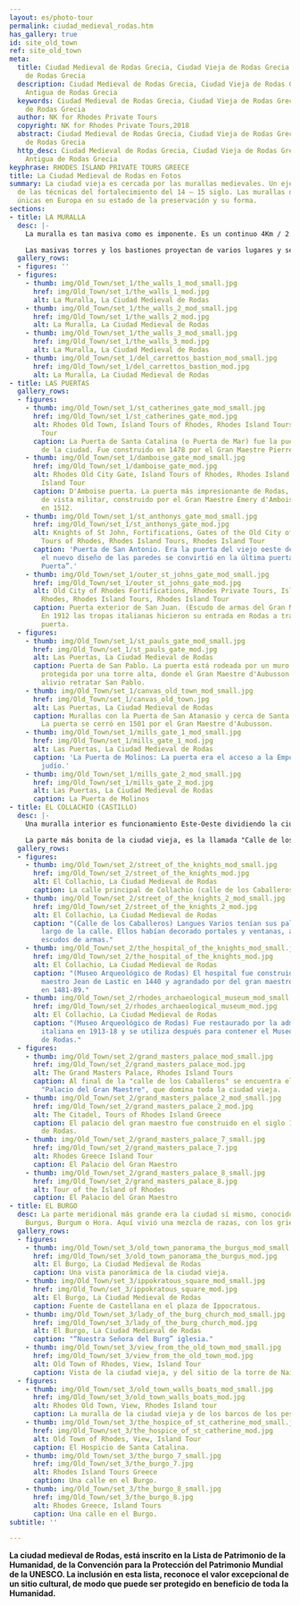 ```yaml
---
layout: es/photo-tour
permalink: ciudad_medieval_rodas.htm
has_gallery: true
id: site_old_town
ref: site_old_town
meta:
  title: Ciudad Medieval de Rodas Grecia, Ciudad Vieja de Rodas Grecia Ciudad Antigua
    de Rodas Grecia
  description: Ciudad Medieval de Rodas Grecia, Ciudad Vieja de Rodas Grecia Ciudad
    Antigua de Rodas Grecia
  keywords: Ciudad Medieval de Rodas Grecia, Ciudad Vieja de Rodas Grecia Ciudad Antigua
    de Rodas Grecia
  author: NK for Rhodes Private Tours
  copyright: NK for Rhodes Private Tours,2018
  abstract: Ciudad Medieval de Rodas Grecia, Ciudad Vieja de Rodas Grecia Ciudad Antigua
    de Rodas Grecia
  http_desc: Ciudad Medieval de Rodas Grecia, Ciudad Vieja de Rodas Grecia Ciudad
    Antigua de Rodas Grecia
keyphrase: RHODES ISLAND PRIVATE TOURS GREECE
title: La Ciudad Medieval de Rodas en Fotos
summary: La ciudad vieja es cercada por las murallas medievales. Un ejemplo típico
  de las técnicas del fortalecimiento del 14 – 15 siglo. Las murallas de Rodas son
  únicas en Europa en su estado de la preservación y su forma.
sections:
- title: LA MURALLA
  desc: |-
    La muralla es tan masiva como es imponente. Es un continuo 4Km / 2.5mi de largo, que rodean la ciudad vieja.

    Las masivas torres y los bastiones proyectan de varios lugares y se adornan con el elaborado trabajo de piedra, mientras que una fosa seca ancha proporcionó la primera línea de defensa. Para asegurar al enemigo no podría llenarlo fácilmente, la tierra en el lado opuesto fue contenida por una pared masiva, que era difícil de desmontar.
  gallery_rows:
  - figures: ''
  - figures:
    - thumb: img/Old_Town/set_1/the_walls_1_mod_small.jpg
      href: img/Old_Town/set_1/the_walls_1_mod.jpg
      alt: La Muralla, La Ciudad Medieval de Rodas
    - thumb: img/Old_Town/set_1/the_walls_2_mod_small.jpg
      href: img/Old_Town/set_1/the_walls_2_mod.jpg
      alt: La Muralla, La Ciudad Medieval de Rodas
    - thumb: img/Old_Town/set_1/the_walls_3_mod_small.jpg
      href: img/Old_Town/set_1/the_walls_3_mod.jpg
      alt: La Muralla, La Ciudad Medieval de Rodas
    - thumb: img/Old_Town/set_1/del_carrettos_bastion_mod_small.jpg
      href: img/Old_Town/set_1/del_carrettos_bastion_mod.jpg
      alt: La Muralla, La Ciudad Medieval de Rodas
- title: LAS PUERTAS
  gallery_rows:
  - figures:
    - thumb: img/Old_Town/set_1/st_catherines_gate_mod_small.jpg
      href: img/Old_Town/set_1/st_catherines_gate_mod.jpg
      alt: Rhodes Old Town, Island Tours of Rhodes, Rhodes Island Tours, Rhodes Island
        Tour
      caption: La Puerta de Santa Catalina (o Puerta de Mar) fue la puerta principal
        de la ciudad. Fue construido en 1478 por el Gran Maestre Pierre d'Aubusson.
    - thumb: img/Old_Town/set_1/damboise_gate_mod_small.jpg
      href: img/Old_Town/set_1/damboise_gate_mod.jpg
      alt: Rhodes Old City Gate, Island Tours of Rhodes, Rhodes Island Tours, Rhodes
        Island Tour
      caption: D'Amboise puerta. La puerta más impresionante de Rodas, desde un punto
        de vista militar, construido por el Gran Maestre Emery d'Amboise, que se completó
        en 1512.
    - thumb: img/Old_Town/set_1/st_anthonys_gate_mod_small.jpg
      href: img/Old_Town/set_1/st_anthonys_gate_mod.jpg
      alt: Knights of St John, Fortifications, Gates of the Old City of Rhodes, Island
        Tours of Rhodes, Rhodes Island Tours, Rhodes Island Tour
      caption: 'Puerta de San Antonio. Era la puerta del viejo oeste de Rodas: con
        el nuevo diseño de las paredes se convirtió en la última puerta de “d''Amboise''s
        Puerta”.'
    - thumb: img/Old_Town/set_1/outer_st_johns_gate_mod_small.jpg
      href: img/Old_Town/set_1/outer_st_johns_gate_mod.jpg
      alt: Old City of Rhodes Fortifications, Rhodes Private Tours, Island Tours of
        Rhodes, Rhodes Island Tours, Rhodes Island Tour
      caption: Puerta exterior de San Juan. (Escudo de armas del Gran Maestre d'Aubusson)
        En 1912 las tropas italianas hicieron su entrada en Rodas a través de esta
        puerta.
  - figures:
    - thumb: img/Old_Town/set_1/st_pauls_gate_mod_small.jpg
      href: img/Old_Town/set_1/st_pauls_gate_mod.jpg
      alt: Las Puertas, La Ciudad Medieval de Rodas
      caption: Puerta de San Pablo. La puerta está rodeada por un muro bajo y está
        protegida por una torre alta, donde el Gran Maestre d'Aubusson colocado un
        alivio retratar San Pablo.
    - thumb: img/Old_Town/set_1/canvas_old_town_mod_small.jpg
      href: img/Old_Town/set_1/canvas_old_town.jpg
      alt: Las Puertas, La Ciudad Medieval de Rodas
      caption: Murallas con la Puerta de San Atanasio y cerca de Santa María Torre.
        La puerta se cerró en 1501 por el Gran Maestre d'Aubusson.
    - thumb: img/Old_Town/set_1/mills_gate_1_mod_small.jpg
      href: img/Old_Town/set_1/mills_gate_1_mod.jpg
      alt: Las Puertas, La Ciudad Medieval de Rodas
      caption: 'La Puerta de Molinos: La puerta era el acceso a la Emporio del barrio
        judío.'
    - thumb: img/Old_Town/set_1/mills_gate_2_mod_small.jpg
      href: img/Old_Town/set_1/mills_gate_2_mod.jpg
      alt: Las Puertas, La Ciudad Medieval de Rodas
      caption: La Puerta de Molinos
- title: EL COLLACHIO (CASTILLO)
  desc: |-
    Una muralla interior es funcionamiento Este-Oeste dividiendo la ciudad en dos desiguales porciones. Cuanto el más norteño, y el más pequeño de estas piezas fueron llamados el Collachium.

    La parte más bonita de la ciudad vieja, es la llamada "Calle de los Caballeros". Es una grandeza medieval, que se ha conservado, y ha sobrevivido a través de los siglos. La calle, enlazarse, el “Hospital de los Caballeros" para el "Palacio del Gran Maestre".
  gallery_rows:
  - figures:
    - thumb: img/Old_Town/set_2/street_of_the_knights_mod_small.jpg
      href: img/Old_Town/set_2/street_of_the_knights_mod.jpg
      alt: El Collachio, La Ciudad Medieval de Rodas
      caption: La calle principal de Collachio (calle de los Caballeros).
    - thumb: img/Old_Town/set_2/street_of_the_knights_2_mod_small.jpg
      href: img/Old_Town/set_2/street_of_the_knights_2_mod.jpg
      alt: El Collachio, La Ciudad Medieval de Rodas
      caption: "(Calle de los Caballeros) Langues Varios tenían sus palacios a lo
        largo de la calle. Ellos habían decorado portales y ventanas, además de varios
        escudos de armas."
    - thumb: img/Old_Town/set_2/the_hospital_of_the_knights_mod_small.jpg
      href: img/Old_Town/set_2/the_hospital_of_the_knights_mod.jpg
      alt: El Collachio, La Ciudad Medieval de Rodas
      caption: "(Museo Arqueológico de Rodas) El hospital fue construido por el gran
        maestro Jean de Lastic en 1440 y agrandado por del gran maestro d’Aubusson
        en 1481-89."
    - thumb: img/Old_Town/set_2/rhodes_archaeological_museum_mod_small.jpg
      href: img/Old_Town/set_2/rhodes_archaeological_museum_mod.jpg
      alt: El Collachio, La Ciudad Medieval de Rodas
      caption: "(Museo Arqueológico de Rodas) Fue restaurado por la administración
        italiana en 1913-18 y se utiliza después para contener el Museo Arqueológico
        de Rodas."
  - figures:
    - thumb: img/Old_Town/set_2/grand_masters_palace_mod_small.jpg
      href: img/Old_Town/set_2/grand_masters_palace_mod.jpg
      alt: The Grand Masters Palace, Rhodes Island Tours
      caption: Al final de la "calle de los Caballeros" se encuentra el majestuoso
        "Palacio del Gran Maestre", que domina toda la ciudad vieja.
    - thumb: img/Old_Town/set_2/grand_masters_palace_2_mod_small.jpg
      href: img/Old_Town/set_2/grand_masters_palace_2_mod.jpg
      alt: The Citadel, Tours of Rhodes Island Greece
      caption: El palacio del gran maestro fue construido en el siglo 14 por los Caballeros
        de Rodas.
    - thumb: img/Old_Town/set_2/grand_masters_palace_7_small.jpg
      href: img/Old_Town/set_2/grand_masters_palace_7.jpg
      alt: Rhodes Greece Island Tour
      caption: El Palacio del Gran Maestro
    - thumb: img/Old_Town/set_2/grand_masters_palace_8_small.jpg
      href: img/Old_Town/set_2/grand_masters_palace_8.jpg
      alt: Tour of the Island of Rhodes
      caption: El Palacio del Gran Maestro
- title: EL BURGO
  desc: La parte meridional más grande era la ciudad sí mismo, conocido como Burgo,
    Burgus, Burgum o Hora. Aquí vivió una mezcla de razas, con los griegos en la mayoría.
  gallery_rows:
  - figures:
    - thumb: img/Old_Town/set_3/old_town_panorama_the_burgus_mod_small.jpg
      href: img/Old_Town/set_3/old_town_panorama_the_burgus_mod.jpg
      alt: El Burgo, La Ciudad Medieval de Rodas
      caption: Una vista panorámica de la ciudad vieja.
    - thumb: img/Old_Town/set_3/ippokratous_square_mod_small.jpg
      href: img/Old_Town/set_3/ippokratous_square_mod.jpg
      alt: El Burgo, La Ciudad Medieval de Rodas
      caption: Fuente de Castellana en el plaza de Ippocratous.
    - thumb: img/Old_Town/set_3/lady_of_the_burg_church_mod_small.jpg
      href: img/Old_Town/set_3/lady_of_the_burg_church_mod.jpg
      alt: El Burgo, La Ciudad Medieval de Rodas
      caption: "“Nuestra Señora del Burg” iglesia."
    - thumb: img/Old_Town/set_3/view_from_the_old_town_mod_small.jpg
      href: img/Old_Town/set_3/view_from_the_old_town_mod.jpg
      alt: Old Town of Rhodes, View, Island Tour
      caption: Vista de la ciudad vieja, y del sitio de la torre de Naillc.
  - figures:
    - thumb: img/Old_Town/set_3/old_town_walls_boats_mod_small.jpg
      href: img/Old_Town/set_3/old_town_walls_boats_mod.jpg
      alt: Rhodes Old Town, View, Rhodes Island tour
      caption: La muralla de la ciudad vieja y de los barcos de los pescadores.
    - thumb: img/Old_Town/set_3/the_hospice_of_st_catherine_mod_small.jpg
      href: img/Old_Town/set_3/the_hospice_of_st_catherine_mod.jpg
      alt: Old Town of Rhodes, View, Island Tour
      caption: El Hospicio de Santa Catalina.
    - thumb: img/Old_Town/set_3/the_burgo_7_small.jpg
      href: img/Old_Town/set_3/the_burgo_7.jpg
      alt: Rhodes Island Tours Greece
      caption: Una calle en el Burgo.
    - thumb: img/Old_Town/set_3/the_burgo_8_small.jpg
      href: img/Old_Town/set_3/the_burgo_8.jpg
      alt: Rhodes Greece, Island Tours
      caption: Una calle en el Burgo.
subtitle: ''

---
```

**La ciudad medieval de Rodas, está inscrito en la Lista de Patrimonio de la Humanidad, de la Convención para la Protección del Patrimonio Mundial de la UNESCO. La inclusión en esta lista, reconoce el valor excepcional de un sitio cultural, de modo que puede ser protegido en beneficio de toda la Humanidad.**